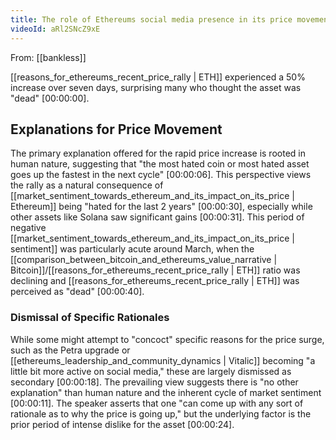 ```yaml
---
title: The role of Ethereums social media presence in its price movement
videoId: aRl2SNcZ9xE
---
```


From: [[bankless]] <br/> 

[[reasons_for_ethereums_recent_price_rally | ETH]] experienced a 50% increase over seven days, surprising many who thought the asset was "dead" <a class="yt-timestamp" data-t="00:00:00">[00:00:00]</a>.

## Explanations for Price Movement

The primary explanation offered for the rapid price increase is rooted in human nature, suggesting that "the most hated coin or most hated asset goes up the fastest in the next cycle" <a class="yt-timestamp" data-t="00:00:06">[00:00:06]</a>. This perspective views the rally as a natural consequence of [[market_sentiment_towards_ethereum_and_its_impact_on_its_price | Ethereum]] being "hated for the last 2 years" <a class="yt-timestamp" data-t="00:00:30">[00:00:30]</a>, especially while other assets like Solana saw significant gains <a class="yt-timestamp" data-t="00:00:31">[00:00:31]</a>. This period of negative [[market_sentiment_towards_ethereum_and_its_impact_on_its_price | sentiment]] was particularly acute around March, when the [[comparison_between_bitcoin_and_ethereums_value_narrative | Bitcoin]]/[[reasons_for_ethereums_recent_price_rally | ETH]] ratio was declining and [[reasons_for_ethereums_recent_price_rally | ETH]] was perceived as "dead" <a class="yt-timestamp" data-t="00:00:40">[00:00:40]</a>.

### Dismissal of Specific Rationales

While some might attempt to "concoct" specific reasons for the price surge, such as the Petra upgrade or [[ethereums_leadership_and_community_dynamics | Vitalic]] becoming "a little bit more active on social media," these are largely dismissed as secondary <a class="yt-timestamp" data-t="00:00:18">[00:00:18]</a>. The prevailing view suggests there is "no other explanation" than human nature and the inherent cycle of market sentiment <a class="yt-timestamp" data-t="00:00:11">[00:00:11]</a>. The speaker asserts that one "can come up with any sort of rationale as to why the price is going up," but the underlying factor is the prior period of intense dislike for the asset <a class="yt-timestamp" data-t="00:00:24">[00:00:24]</a>.
